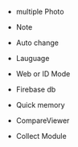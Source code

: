 - multiple Photo
- Note
- Auto change

- Lauguage
- Web or ID Mode
- Firebase db

- Quick memory
- CompareViewer

- Collect Module

